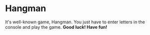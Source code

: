 # Hangman

It's well-known game, Hangman. You just have to enter letters in the console and play the game. 
**Good luck! Have fun!**
